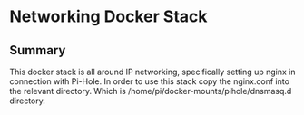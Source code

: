 # Networking Docker Stack

## Summary

This docker stack is all around IP networking, specifically setting up nginx in connection with Pi-Hole. In order to use this stack copy the nginx.conf into the relevant directory. Which is /home/pi/docker-mounts/pihole/dnsmasq.d directory.
